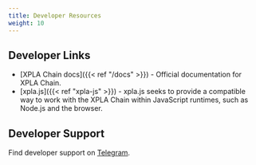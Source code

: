 ```yaml
---
title: Developer Resources
weight: 10
---
```


## Developer Links

- [XPLA Chain docs]({{< ref "/docs" >}}) - Official documentation for XPLA Chain.
- [xpla.js]({{< ref "xpla-js" >}}) - xpla.js seeks to provide a compatible way to work with the XPLA Chain within JavaScript runtimes, such as Node.js and the browser.

## Developer Support

Find developer support on [Telegram](https://t.me/Official_XPLA).
